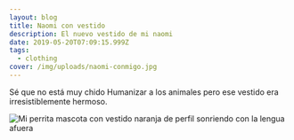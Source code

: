 ```yaml
---
layout: blog
title: Naomi con vestido
description: El nuevo vestido de mi naomi
date: 2019-05-20T07:09:15.999Z
tags:
  - clothing
cover: /img/uploads/naomi-conmigo.jpg
---
```

Sé que no está muy chido Humanizar a los animales pero ese vestido era irresistiblemente hermoso.



![Mi perrita mascota con vestido naranja de perfil sonriendo con la lengua afuera](/img/uploads/naomi-con-vestido-2.jpg)
